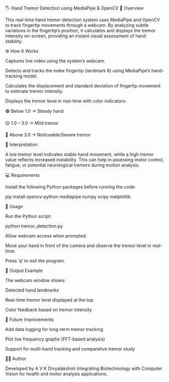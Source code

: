 🖐️ Hand Tremor Detection using MediaPipe & OpenCV
📖 Overview

This real-time hand tremor detection system uses MediaPipe and OpenCV to track fingertip movements through a webcam. By analyzing subtle variations in the fingertip’s position, it calculates and displays the tremor intensity on-screen, providing an instant visual assessment of hand stability.


⚙️ How It Works

Captures live video using the system’s webcam.

Detects and tracks the index fingertip (landmark 8) using MediaPipe’s hand-tracking model.

Calculates the displacement and standard deviation of fingertip movement to estimate tremor intensity.


Displays the tremor level in real-time with color indicators:

🟢 Below 1.0 → Steady hand

🟡 1.0 – 3.0 → Mild tremor

🔴 Above 3.0 → Noticeable/Severe tremor


🧠 Interpretation

A low tremor level indicates stable hand movement, while a high tremor value reflects increased instability.
This can help in assessing motor control, fatigue, or potential neurological tremors during motion analysis.


💻 Requirements

Install the following Python packages before running the code:

pip install opencv-python mediapipe numpy scipy matplotlib


🚀 Usage

Run the Python script:

python tremor_detection.py



Allow webcam access when prompted.

Move your hand in front of the camera and observe the tremor level in real-time.

Press ‘q’ to exit the program.


📸 Output Example

The webcam window shows:

Detected hand landmarks

Real-time tremor level displayed at the top

Color feedback based on tremor intensity


🧩 Future Improvements

Add data logging for long-term tremor tracking

Plot live frequency graphs (FFT-based analysis)

Support for multi-hand tracking and comparative tremor study


👩‍💻 Author

Developed by A V K Divyalakshmi
Integrating Biotechnology with Computer Vision for health and motor analysis applications.

